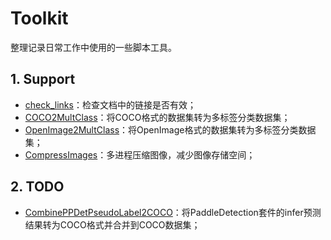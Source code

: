 # Toolkit

整理记录日常工作中使用的一些脚本工具。

## 1. Support

* [check_links](./check_links)：检查文档中的链接是否有效；
* [COCO2MultClass](./ProcessDataset/COCO2MultClass)：将COCO格式的数据集转为多标签分类数据集；
* [OpenImage2MultClass](./ProcessDataset/OpenImage2MultClass)：将OpenImage格式的数据集转为多标签分类数据集；
* [CompressImages](./ProcessDataset/CompressImages)：多进程压缩图像，减少图像存储空间；

## 2. TODO
* [CombinePPDetPseudoLabel2COCO](./ProcessDataset/CombinePPDetPseudoLabel2COCO)：将PaddleDetection套件的infer预测结果转为COCO格式并合并到COCO数据集；
